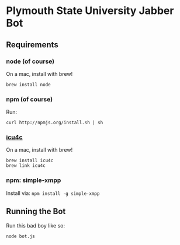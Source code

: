 # Plymouth State University Jabber Bot

## Requirements
### node (of course)
On a mac, install with brew!

````
brew install node
````

### npm (of course)
Run:
````
curl http://npmjs.org/install.sh | sh
````

### [icu4c](http://userguide.icu-project.org/)
On a mac, install with brew!
````
brew install icu4c
brew link icu4c
````

### npm: simple-xmpp
Install via: `npm install -g simple-xmpp`

## Running the Bot

Run this bad boy like so:

````
node bot.js
````
